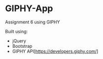 # GIPHY-App
Assignment 6 using GIPHY

Built using: 
  - jQuery
  - Bootstrap
  - GIPHY API[https://developers.giphy.com/]
